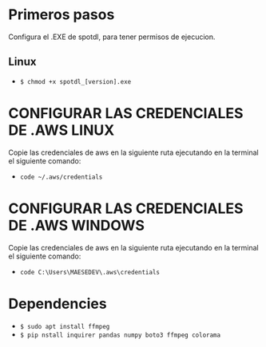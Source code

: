 # Primeros pasos

Configura el .EXE de spotdl, para tener permisos de ejecucion.
## Linux
* `$ chmod +x spotdl_[version].exe` 


# CONFIGURAR LAS CREDENCIALES DE .AWS LINUX
Copie las credenciales de aws en la siguiente ruta ejecutando en la terminal el siguiente comando:
* `code ~/.aws/credentials`

# CONFIGURAR LAS CREDENCIALES DE .AWS WINDOWS
Copie las credenciales de aws en la siguiente ruta ejecutando en la terminal el siguiente comando:
* `code C:\Users\MAESEDEV\.aws\credentials`

# Dependencies
* `$ sudo apt install ffmpeg `
* `$ pip nstall inquirer pandas numpy boto3 ffmpeg colorama`
